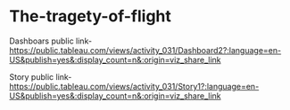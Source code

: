 # The-tragety-of-flight


Dashboars public link-https://public.tableau.com/views/activity_031/Dashboard2?:language=en-US&publish=yes&:display_count=n&:origin=viz_share_link

Story public link-https://public.tableau.com/views/activity_031/Story1?:language=en-US&publish=yes&:display_count=n&:origin=viz_share_link
